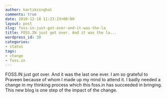 ```yaml
---
author: kartiksinghal
comments: true
date: 2010-12-18 11:23:23+00:00
layout: post
slug: foss-in-just-got-over-and-it-was-the-la
title: FOSS.IN just got over. And it was the la...
wordpress_id: 30
categories:
- status
tags:
- change
- foss.in
---
```


FOSS.IN just got over. And it was the last one ever. I am so grateful to Praveen because of whom I made up my mind to attend it. I badly needed a change in my thinking process which this foss.in has succeeded in bringing. This new blog is one step of the impact of the change.
